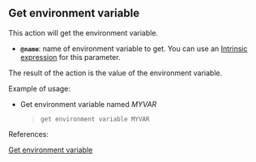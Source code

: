 ## Get environment variable

This action will get the environment variable.

- **`@name`**: name of environment variable to get. You can use an [Intrinsic expression](https://github.com/DasAng/phobo-release/blob/master/docs/intrinsic_expression.md) for this parameter.

The result of the action is the value of the environment variable.

Example of usage:

- Get environment variable named *MYVAR*

    > `get environment variable MYVAR`


References:

[Get environment variable](https://github.com/DasAng/phobo-release/blob/master/docs/misc_actions.md#get-environment-variable)